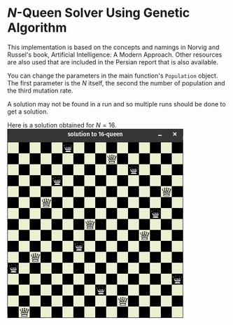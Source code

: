 # $N$-Queen Solver Using Genetic Algorithm

This implementation is based on the concepts and namings in Norvig and Russel's
book, Artificial Intelligence: A Modern Approach. Other resources are also used
that are included in the Persian report that is also available.

You can change the parameters in the main function's `Population` object.
The first parameter is the $N$ itself, the second the number of population and 
the third mutation rate.

A solution may not be found in a run and so multiple runs should be done to get
a solution.

Here is a solution obtained for $N = 16$.
![16-queen solution](16-queen-solution.png)

